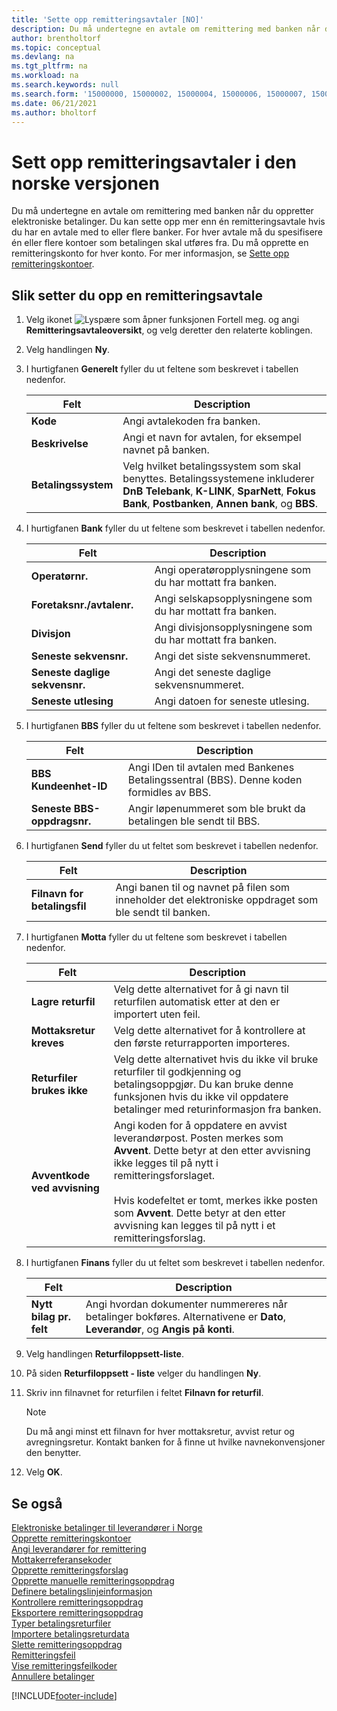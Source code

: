 ```yaml
---
title: 'Sette opp remitteringsavtaler [NO]'
description: Du må undertegne en avtale om remittering med banken når du oppretter elektroniske betalinger i den norske versjonen av Business Central.
author: brentholtorf
ms.topic: conceptual
ms.devlang: na
ms.tgt_pltfrm: na
ms.workload: na
ms.search.keywords: null
ms.search.form: '15000000, 15000002, 15000004, 15000006, 15000007, 15000010'
ms.date: 06/21/2021
ms.author: bholtorf
---
```

# Sett opp remitteringsavtaler i den norske versjonen

Du må undertegne en avtale om remittering med banken når du oppretter elektroniske betalinger. Du kan sette opp mer enn én remitteringsavtale hvis du har en avtale med to eller flere banker. For hver avtale må du spesifisere én eller flere kontoer som betalingen skal utføres fra. Du må opprette en remitteringskonto for hver konto. For mer informasjon, se [Sette opp remitteringskontoer](how-to-create-remittance-accounts.md).  

## Slik setter du opp en remitteringsavtale  

1.  Velg ikonet ![Lyspære som åpner funksjonen Fortell meg.](../../media/ui-search/search_small.png "Fortell hva du vil gjøre") og angi **Remitteringsavtaleoversikt**, og velg deretter den relaterte koblingen.  
2.  Velg handlingen **Ny**.  
3.  I hurtigfanen **Generelt** fyller du ut feltene som beskrevet i tabellen nedenfor.  

    |Felt|Description|  
    |---------------------------------|---------------------------------------|  
    |**Kode**|Angi avtalekoden fra banken.|  
    |**Beskrivelse**|Angi et navn for avtalen, for eksempel navnet på banken.|  
    |**Betalingssystem**|Velg hvilket betalingssystem som skal benyttes. Betalingssystemene inkluderer **DnB Telebank**, **K-LINK**, **SparNett**, **Fokus Bank**, **Postbanken**, **Annen bank**, og **BBS**.|  

4.  I hurtigfanen **Bank** fyller du ut feltene som beskrevet i tabellen nedenfor.  

    |Felt|Description|  
    |---------------------------------|---------------------------------------|  
    |**Operatørnr.**|Angi operatøropplysningene som du har mottatt fra banken.|  
    |**Foretaksnr./avtalenr.**|Angi selskapsopplysningene som du har mottatt fra banken.|  
    |**Divisjon**|Angi divisjonsopplysningene som du har mottatt fra banken.|  
    |**Seneste sekvensnr.**|Angi det siste sekvensnummeret.|  
    |**Seneste daglige sekvensnr.**|Angi det seneste daglige sekvensnummeret.|  
    |**Seneste utlesing**|Angi datoen for seneste utlesing.|  

5.  I hurtigfanen **BBS** fyller du ut feltene som beskrevet i tabellen nedenfor.  

    |Felt|Description|  
    |---------------------------------|---------------------------------------|  
    |**BBS Kundeenhet-ID**|Angi IDen til avtalen med Bankenes Betalingssentral (BBS). Denne koden formidles av BBS.|  
    |**Seneste BBS-oppdragsnr.**|Angir løpenummeret som ble brukt da betalingen ble sendt til BBS.|  

6.  I hurtigfanen **Send** fyller du ut feltet som beskrevet i tabellen nedenfor.  

    |Felt|Description|  
    |---------------------------------|---------------------------------------|  
    |**Filnavn for betalingsfil**|Angi banen til og navnet på filen som inneholder det elektroniske oppdraget som ble sendt til banken.|  

7.  I hurtigfanen **Motta** fyller du ut feltene som beskrevet i tabellen nedenfor.  

    |Felt|Description|  
    |-----------|---------------------------------------|  
    |**Lagre returfil**|Velg dette alternativet for å gi navn til returfilen automatisk etter at den er importert uten feil.|  
    |**Mottaksretur kreves**|Velg dette alternativet for å kontrollere at den første returrapporten importeres.|  
    |**Returfiler brukes ikke**|Velg dette alternativet hvis du ikke vil bruke returfiler til godkjenning og betalingsoppgjør. Du kan bruke denne funksjonen hvis du ikke vil oppdatere betalinger med returinformasjon fra banken.|  
    |**Avventkode ved avvisning**|Angi koden for å oppdatere en avvist leverandørpost. Posten merkes som **Avvent**. Dette betyr at den etter avvisning ikke legges til på nytt i remitteringsforslaget.<br /><br /> Hvis kodefeltet er tomt, merkes ikke posten som **Avvent**. Dette betyr at den etter avvisning kan legges til på nytt i et remitteringsforslag.|  

8.  I hurtigfanen **Finans** fyller du ut feltet som beskrevet i tabellen nedenfor.  

    |Felt|Description|  
    |---------------------------------|---------------------------------------|  
    |**Nytt bilag pr. felt**|Angi hvordan dokumenter nummereres når betalinger bokføres. Alternativene er **Dato**, **Leverandør**, og **Angis på konti**.|  

9. Velg handlingen **Returfiloppsett-liste**.  
10. På siden **Returfiloppsett - liste** velger du handlingen **Ny**.  
11. Skriv inn filnavnet for returfilen i feltet **Filnavn for returfil**.  

    > [!NOTE]  
    >  Du må angi minst ett filnavn for hver mottaksretur, avvist retur og avregningsretur. Kontakt banken for å finne ut hvilke navnekonvensjoner den benytter.  

12. Velg **OK**.  

## Se også  
 [Elektroniske betalinger til leverandører i Norge](electronic-payments-to-vendors-in-norway.md)   
 [Opprette remitteringskontoer](how-to-create-remittance-accounts.md)   
 [Angi leverandører for remittering](how-to-set-up-vendors-for-remittance.md)   
 [Mottakerreferansekoder](recipient-reference-codes.md)   
 [Opprette remitteringsforslag](how-to-create-remittance-suggestions.md)   
 [Opprette manuelle remitteringsoppdrag](how-to-create-manual-remittance-payments.md)   
 [Definere betalingslinjeinformasjon](how-to-set-up-payment-line-information.md)   
 [Kontrollere remitteringsoppdrag](how-to-test-remittance-payments.md)   
 [Eksportere remitteringsoppdrag](how-to-export-remittance-payments.md)   
 [Typer betalingsreturfiler](types-of-payment-returns-files.md)   
 [Importere betalingsreturdata](how-to-import-payment-return-data.md)   
 [Slette remitteringsoppdrag](how-to-delete-remittance-payment-orders.md)   
 [Remitteringsfeil](remittance-errors.md)   
 [Vise remitteringsfeilkoder](how-to-view-remittance-error-codes.md)   
 [Annullere betalinger](how-to-cancel-payments.md)


[!INCLUDE[footer-include](../../includes/footer-banner.md)]